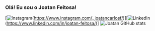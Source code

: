 ### Olá! Eu sou o Joatan Feitosa!
[![Instagram](https://img.shields.io/badge/Instagram-E4405F?style=for-the-badge&logo=instagram&logoColor=white)(https://www.instagram.com/_joatancarlosf/)][![LinkedIn](https://img.shields.io/badge/LinkedIn-0077B5?style=for-the-badge&logo=linkedin&logoColor=white)(https://www.linkedin.com/in/joatan-feitosa/)]
![Joatan GitHub stats](https://github-readme-stats.vercel.app/api?username=Joatancarlos&show_icons=true&theme=tokyonight)
